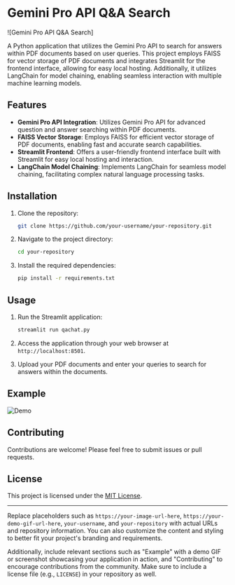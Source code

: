 

# Gemini Pro API Q&A Search

![Gemini Pro API Q&A Search]

A Python application that utilizes the Gemini Pro API to search for answers within PDF documents based on user queries. This project employs FAISS for vector storage of PDF documents and integrates Streamlit for the frontend interface, allowing for easy local hosting. Additionally, it utilizes LangChain for model chaining, enabling seamless interaction with multiple machine learning models.

## Features

- **Gemini Pro API Integration**: Utilizes Gemini Pro API for advanced question and answer searching within PDF documents.
- **FAISS Vector Storage**: Employs FAISS for efficient vector storage of PDF documents, enabling fast and accurate search capabilities.
- **Streamlit Frontend**: Offers a user-friendly frontend interface built with Streamlit for easy local hosting and interaction.
- **LangChain Model Chaining**: Implements LangChain for seamless model chaining, facilitating complex natural language processing tasks.

## Installation

1. Clone the repository:

   ```bash
   git clone https://github.com/your-username/your-repository.git
   ```

2. Navigate to the project directory:

   ```bash
   cd your-repository
   ```

3. Install the required dependencies:

   ```bash
   pip install -r requirements.txt
   ```

## Usage

1. Run the Streamlit application:

   ```bash
   streamlit run qachat.py
   ```

2. Access the application through your web browser at `http://localhost:8501`.

3. Upload your PDF documents and enter your queries to search for answers within the documents.

## Example

![Demo](https://your-demo-gif-url-here)

## Contributing

Contributions are welcome! Please feel free to submit issues or pull requests.

## License

This project is licensed under the [MIT License](LICENSE).

---

Replace placeholders such as `https://your-image-url-here`, `https://your-demo-gif-url-here`, `your-username`, and `your-repository` with actual URLs and repository information. You can also customize the content and styling to better fit your project's branding and requirements.

Additionally, include relevant sections such as "Example" with a demo GIF or screenshot showcasing your application in action, and "Contributing" to encourage contributions from the community. Make sure to include a license file (e.g., `LICENSE`) in your repository as well.
